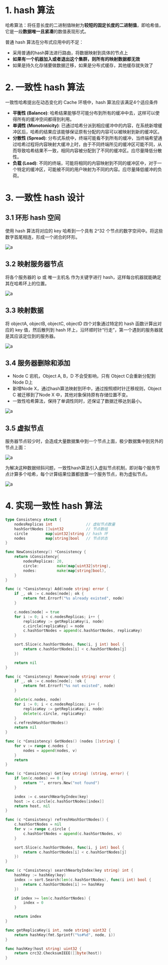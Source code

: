 # 1. hash 算法

哈希算法：将任意长度的二进制值映射为**较短的固定长度的二进制值**，即哈希值，它是一段**数据唯一且紧凑**的数值表现形式。

普通 hash 算法在分布式应用中的不足：

- 采用普通的hash算法进行路由，将数据映射到具体的节点上
- **如果有一个机器加入或者退出这个集群，则所有的映射数据都无效**
- 如果是持久化存储要做数据迁移，如果是分布式缓存，其他缓存就失效了



# 2. 一致性 hash 算法

一致性哈希提出在动态变化的 Cache 环境中，hash 算法应该满足4个适应条件

- **平衡性 (Balance)**: 哈希结果能够尽可能分布到所有的缓冲中去，这样可以使得所有的缓冲空间都得到利用。
- **单调性 (Monotonicity)**: 已通过哈希分派到相应缓冲中的内容，在系统新增缓冲区后，哈希的结果应该能够保证原有分配的内容可以被映射到新的缓冲区。
- **分散性 (Spread)**: 分布式系统中，终端可能看不到所有的缓冲，当终端希望通过哈希过程将内容映射大缓冲上时，由于不同终端所见的缓冲区可能不同，从而导致哈希结果不一致，相同内容被分配到了不同的缓冲区。应尽量降低分散性。
- **负载 (Load)**: 不同的终端，可能将相同的内容映射到不同的缓冲区中，对于一个特定的缓冲区，可能被不同的用户映射为不同的内容。应尽量降低缓冲的负荷。



# 3. 一致性 hash 设计

## 3.1 环形 hash 空间

使用 hash 算法将对应的 key 哈希到一个具有 2^32 个节点的数字空间中。将这些数字首尾相连，形成一个闭合的环形。

![a](https://cdn.jsdelivr.net/gh/elihe2011/bedgraph@master/microservice/consistency-hash-ring.jpg)

## 3.2 映射服务器节点

将各个服务器的 ip 或 唯一主机名 作为关键字进行 hash，这样每台机器就能确定其在哈希环上的位置。

![a](https://cdn.jsdelivr.net/gh/elihe2011/bedgraph@master/microservice/consistency-hash-mapping-node.jpg)

## 3.3 映射数据

将 objectA, objectB, objectC, objectD 四个对象通过特定的 hash 函数计算出对应的 key 值，然后散列到 hash 环上，沿环顺时针“行走”，第一个遇到的服务器就是其应该定位到的服务器。

![a](https://cdn.jsdelivr.net/gh/elihe2011/bedgraph@master/microservice/consistency-hash-mapping-data.jpg)



## 3.4 服务器删除和添加

- Node C 宕机，Object A, B，D 不会受影响，只有 Object C会重新分配到Node D上
- 新增Node X，通过hash算法映射到环中，通过按照顺时针迁移规则，Object C 被迁移到了Node X 中，其他对象保持原有存储位置不变。
- 一致性哈希算法，保持了单调性同时，还保证了数据迁移达到最小。

![a](https://cdn.jsdelivr.net/gh/elihe2011/bedgraph@master/microservice/consistency-hash-node-mantenance.jpg)



## 3.5 虚拟节点

服务器节点较少时，会造成大量数据集中到一个节点上面，极少数据集中到另外的节点上面：

![a](https://cdn.jsdelivr.net/gh/elihe2011/bedgraph@master/microservice/consistency-hash-virtual-1.jpg)

为解决这种数据倾斜问题，一致性hash算法引入虚拟节点机制，即对每个服务节点计算多个哈希，每个计算结果位置都放置一个服务节点，称为虚拟节点。

![a](https://cdn.jsdelivr.net/gh/elihe2011/bedgraph@master/microservice/consistency-hash-virtual-2.jpg)



# 4. 实现一致性 hash 算法

```go
type Consistency struct {
	nodesReplicas int               // 虚拟节点数量
	hashSortNodes []uint32          // 节点数组
	circle        map[uint32]string // hash 环
	nodes         map[string]bool   // 节点状态
}

func NewConsistency() *Consistency {
	return &Consistency{
		nodesReplicas: 20,
		circle:        make(map[uint32]string),
		nodes:         make(map[string]bool),
	}
}

func (c *Consistency) Add(node string) error {
	if _, ok := c.nodes[node]; ok {
		return fmt.Errorf("%s already existed", node)
	}

	c.nodes[node] = true
	for i := 0; i < c.nodesReplicas; i++ {
		replicaKey := getReplicaKey(i, node)
		c.circle[replicaKey] = node
		c.hashSortNodes = append(c.hashSortNodes, replicaKey)
	}

	sort.Slice(c.hashSortNodes, func(i, j int) bool {
		return c.hashSortNodes[i] < c.hashSortNodes[j]
	})

	return nil
}

func (c *Consistency) Remove(node string) error {
	if _, ok := c.nodes[node]; !ok {
		return fmt.Errorf("%s not existed", node)
	}

	delete(c.nodes, node)
	for i := 0; i < c.nodesReplicas; i++ {
		replicaKey := getReplicaKey(i, node)
		delete(c.circle, replicaKey)
	}
	c.refreshHashSortNodes()
	return nil
}

func (c *Consistency) GetNodes() (nodes []string) {
	for v := range c.nodes {
		nodes = append(nodes, v)
	}
	return
}

func (c *Consistency) Get(key string) (string, error) {
	if len(c.nodes) == 0 {
		return "", errors.New("not found")
	}

	index := c.searchNearbyIndex(key)
	host := c.circle[c.hashSortNodes[index]]
	return host, nil
}

func (c *Consistency) refreshHashSortNodes() {
	c.hashSortNodes = nil
	for v := range c.circle {
		c.hashSortNodes = append(c.hashSortNodes, v)
	}

	sort.Slice(c.hashSortNodes, func(i, j int) bool {
		return c.hashSortNodes[i] < c.hashSortNodes[j]
	})
}

func (c *Consistency) searchNearbyIndex(key string) int {
	hashKey := hashKey(key)
	index := sort.Search(len(c.hashSortNodes), func(i int) bool {
		return c.hashSortNodes[i] >= hashKey
	})

	if index >= len(c.hashSortNodes) {
		index = 0
	}

	return index
}

func getReplicaKey(i int, node string) uint32 {
	return hashKey(fmt.Sprintf("%s#%d", node, i))
}

func hashKey(host string) uint32 {
	return crc32.ChecksumIEEE([]byte(host))
}
```

